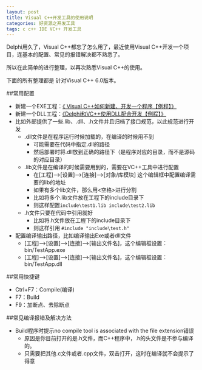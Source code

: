 ```yaml
---
layout: post
title: Visual C++开发工具的使用说明
categories: 好资源之开发工具 
tags: c c++ IDE VC++ 开发工具
---
```


Delphi用久了，Visual C++都忘了怎么用了，最近使用Visual C++开发一个项目，连基本的配置、常见的报错解决都不熟悉了。

所以在此简单的进行整理，以再次熟悉Visual C++的使用。

下面的所有整理都是 针对Visual C++ 6.0版本。

##常用配置

* 新建一个EXE工程：[《 Visual C++如何新建、开发一个程序【例程】》](http://www.xumenger.com/new-visual-cpp-20160503/)
* 新建一个DLL工程：[《Delphi和VC++使用DLL配合开发【例程】》](http://www.xumenger.com/delphi-cpp-dll-20160412/)
* 比如外部提供了一些.lib、.dll、.h文件并且归档了接口规范，以此规范进行开发
	* .dll文件是在程序运行时候加载的，在编译的时候用不到
		* 可能需要在代码中指定.dll的路径
		* 然后部署时将.dll放到正确的路径下（是程序对应的目录，而不是源码的对应目录）
	* .lib文件是在编译的时候需要用到的，需要在VC++工具中进行配置
		* 在[工程]-->[设置]-->[连接]-->[对象/库模块]  这个编辑框中配置编译需要的lib的地址
		* 如果有多个lib文件，那么用<空格>进行分割
		* 比如将多个.lib文件放在工程下的include目录下
		* 则这样配置`include\test1.lib include\test2.lib`
	* .h文件只要在代码中引用就好
		* 比如将.h文件放在工程下的include目录下
		* 则这样引用 `#include "include\test.h"`
* 配置编译输出路径，比如编译输出Exe或者dll文件
	* [工程]-->[设置]-->[连接]-->[输出文件名]，这个编辑框设置：bin/TestApp.exe
	* [工程]-->[设置]-->[连接]-->[输出文件名]，这个编辑框设置：bin/TestApp.dll

##常用快捷键

* Ctrl+F7：Compile(编译)
* F7：Build
* F9：加断点、去除断点

##常见编译报错及解决方法

* Build程序时提示no compile tool is associated with the file extension错误
	* 原因是你目前打开的是.h文件，而C++程序中，.h的头文件是不参与编译的。
	* 只需要把其他.c文件或者.cpp文件，双击打开，这时在编译就不会提示了得意
